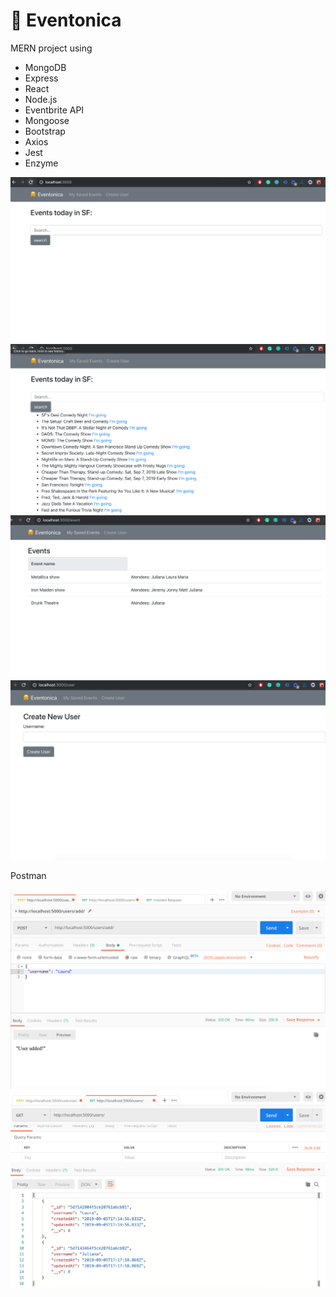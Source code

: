 # 🤗 Eventonica

MERN project using
- MongoDB
- Express
- React
- Node.js
- Eventbrite API
- Mongoose
- Bootstrap
- Axios
- Jest
- Enzyme

![index](screenshots/Index.png)
![Search](screenshots/Search_events.png)
![Saved](screenshots/Saved_events.png)
![User](screenshots/Create_new_user.png)

Postman

![add](screenshots/POSTMAN_add_user.png)
![list](screenshots/POSTMAN_list_users.png)